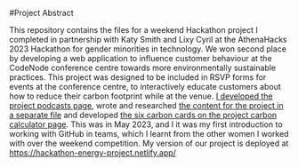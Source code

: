 
#Project Abstract


This repository contains the files for a weekend Hackathon project I completed in partnership with Katy Smith and Lixy Cyril at the AthenaHacks 2023 Hackathon for gender minorities in  technology. We won second place by developing a web application to influence customer behaviour at the CodeNode conference centre towards more environmentally sustainable practices. This project was designed to be included in RSVP forms for events at the conference centre, to interactively educate customers about how to reduce their carbon footprint while at the venue. [I developed the project podcasts page](https://hackathon-energy-project.netlify.app/podcast), wrote and researched [the content for the project in a separate file](https://hackathon-energy-project.netlify.app/) and developed [the six carbon cards on the project carbon calculator page](https://hackathon-energy-project.netlify.app/form). This was in May 2023, and I it was my first introduction to working with GitHub in teams, which I learnt from the other women I worked with over the weekend competition. My version of our project is deployed at https://hackathon-energy-project.netlify.app/ 

